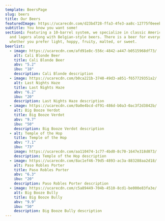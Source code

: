 ```yaml
---
template: BeersPage
slug: beers
title: Our Beers
featuredImage: https://ucarecdn.com/d23bd728-ffa3-4fe3-aa8c-12775f0eeebf/
subtitle: You know you want some!
section1: Featuring a 10-barrel system, we specialize in classic American ales
  and lagers along with Belgian-style beers. There is a beer for everyone -
  whether you prefer light, hoppy, fruity, malted, or sweet.
beerlist:
  - image: https://ucarecdn.com/afd91e8c-556c-4842-a447-b0515968df73/
    alt: Cali Blonde Beer
    title: Cali Blonde Beer
    abv: "5.2"
    ibu: "18"
    description: Cali Blonde description
  - image: https://ucarecdn.com/b0ca221b-3748-49d3-a851-f657729351a2/
    alt: Last Nights Haze
    title: Last Nights Haze
    abv: "6.2"
    ibu: "20"
    description: Last Nights Haze description
  - image: https://ucarecdn.com/0a0e4bcd-df91-486d-b0a3-0ac3f2d3842b/
    alt: Big Booze Verdot
    title: Big Booze Verdot
    abv: "9.7"
    ibu: "50"
    description: Big Booze Verdot description
  - alt: Temple of the Hop
    title: Temple of the Hop
    abv: "7.1"
    ibu: "73"
    image: https://ucarecdn.com/aa110474-1c77-4bd0-8c70-1647e318d073/
    description: Temple of the Hop description
  - image: https://ucarecdn.com/8ac1ef46-79d5-4893-ac3a-883288aa2d18/
    alt: Paso Robles Porter
    title: Paso Robles Porter
    abv: "6.3"
    ibu: "20"
    description: Paso Robles Porter description
  - image: https://ucarecdn.com/c5a89449-704b-4510-8cd1-be000e83fa3e/
    alt: Big Booze Bully
    title: Big Booze Bully
    abv: "9.9"
    ibu: "50"
    description: Big Booze Bully description
---
```

